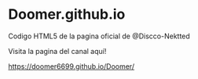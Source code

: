 # Doomer.github.io
Codigo HTML5 de la pagina oficial de @Discco-Nektted

Visita la pagina del canal aquí!

https://doomer6699.github.io/Doomer/
